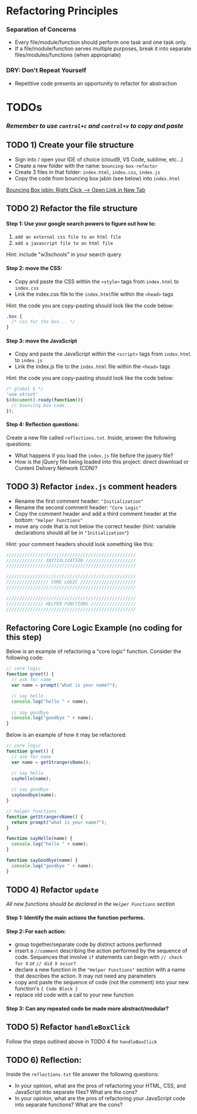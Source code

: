 # Refactoring Principles

### Separation of Concerns
- Every file/module/function should perform one task and one task only.
- If a file/module/function serves multiple purposes, break it into separate files/modules/functions (when appropriate)

### DRY: Don't Repeat Yourself
- Repetitive code presents an opportunity to refactor for abstraction

# TODOs

### _Remember to use `control+c` and `control+v` to copy and paste_

## TODO 1) Create your file structure
- Sign into / open your IDE of choice (cloud9, VS Code, sublime, etc...)
- Create a new folder with the name: `bouncing-box-refactor`
- Create 3 files in that folder: `index.html`, `index.css`, `index.js`
- Copy the code from bouncing box jsbin (see below) into `index.html`

[Bouncing Box jsbin: Right Click --> Open Link in New Tab](https://jsbin.com/goyuhod/edit?html,output)

## TODO 2) Refactor the file structure

#### Step 1: Use your google search powers to figure out how to:
1. `add an external css file to an html file`
2. `add a javascript file to an html file`

Hint: include "w3schools" in your search query

#### Step 2: move the CSS:
- Copy and paste the CSS within the `<style>` tags from `index.html` to `index.css`
- Link the index.css file to the `index.html`file within the `<head>` tags

Hint: the code you are copy-pasting should look like the code below:

```css
.box {
  /* css for the box... */
}
```

#### Step 3: move the JavaScript
- Copy and paste the JavaScript within the `<script>` tags from `index.html` to `index.js`
- Link the index.js file to the `index.html` file within the `<head>` tags

Hint: the code you are copy-pasting should look like the code below:

```js
/* global $ */
'use strict'
$(document).ready(function(){
  // bouncing box code...             
});
```

#### Step 4: Reflection questions:
Create a new file called `reflections.txt`. Inside, answer the following questions:
- What happens if you load the `index.js` file before the jquery file?
- How is the jQuery file being loaded into this project: direct download or Content Delivery Network (CDN)?

## TODO 3) Refactor `index.js` comment headers
- Rename the first comment header: `"Initialization"`
- Rename the second comment header: `"Core Logic"`
- Copy the comment header and add a third comment header at the bottom: `"Helper Functions"`
- move any code that is not below the correct header (hint: variable declarations should all be in `"Initialization"`)

Hint: your comment headers should look something like this:

```js
/////////////////////////////////////////////////
////////////// INITIALIZATION ///////////////////
/////////////////////////////////////////////////

/////////////////////////////////////////////////
//////////////// CORE LOGIC /////////////////////
/////////////////////////////////////////////////

/////////////////////////////////////////////////
////////////// HELPER FUNCTIONS /////////////////
/////////////////////////////////////////////////
```

## Refactoring Core Logic Example (no coding for this step)

Below is an example of refactoring a "core logic" function. Consider the following code:

```js
// core logic
function greet() {
  // ask for name
  var name = prompt("what is your name?");

  // say hello
  console.log("hello " + name);
  
  // say goodbye
  console.log("goodbye " + name);
} 
```

Below is an example of how it may be refactored:

```js
// core logic
function greet() {
  // ask for name
  var name = getStrangersName();

  // say hello
  sayHello(name);  
  
  // say goodbye
  sayGoodbye(name);
}

// helper functions
function getStrangersName() {
  return prompt("what is your name?");
}

function sayHello(name) {
  console.log("hello " + name);
}

function sayGoodbye(name) {
  console.log("goodbye " + name);
}
```

## TODO 4) Refactor `update`

_All new functions should be declared in the `Helper Functions` section_

#### Step 1: Identify the main actions the function performs.
#### Step 2: For each action:
  - group together/separate code by distinct actions performed
  - insert a `//comment` describing the action performed by the sequence of code. Sequences that involve `if` statements can begin with `// check for X` or `// did X occur?`
  - declare a new function in the `"Helper Functions"` section with a name that describes the action. It may not need any parameters
  - copy and paste the sequence of code (not the comment) into your new function's `{ Code Block }`
  - replace old code with a call to your new function
#### Step 3: Can any repeated code be made more abstract/modular?

## TODO 5) Refactor `handleBoxClick`

Follow the steps outlined above in TODO 4 for `handleBoxClick`

## TODO 6) Reflection:
Inside the `reflections.txt` file answer the following questions:
- In your opinion, what are the pros of refactoring your HTML, CSS, and JavaScript into separate files? What are the cons?
- In your opinion, what are the pros of refactoring your JavaScript code into separate functions? What are the cons?


